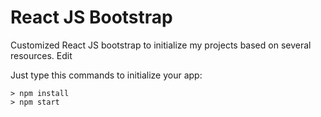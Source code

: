 # React JS Bootstrap

Customized React JS bootstrap to initialize my projects based on several resources. Edit

Just type this commands to initialize your app:
```avascript
> npm install
> npm start
```
